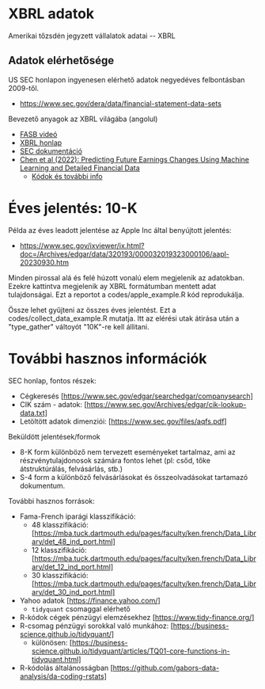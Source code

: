 # XBRL adatok

Amerikai tőzsdén jegyzett vállalatok adatai -- XBRL

## Adatok elérhetősége

US SEC honlapon ingyenesen elérhető adatok negyedéves felbontásban 2009-től.

- https://www.sec.gov/dera/data/financial-statement-data-sets

Bevezető anyagok az XBRL világába (angolul)

- [FASB videó](https://www.fasb.org/academics#section-5)
- [XBRL honlap](https://xbrl.us/home/use/filings-database/)
- [SEC dokumentáció](https://www.sec.gov/files/aqfs.pdf)
- [Chen et al (2022): Predicting Future Earnings Changes Using Machine Learning and Detailed Financial Data](https://onlinelibrary.wiley.com/doi/full/10.1111/1475-679X.12429)
  - [Kódok és további info](https://www.chicagobooth.edu/research/chookaszian/journal-of-accounting-research/online-supplements-and-datasheets/volume-60)


# Éves jelentés: 10-K

Példa az éves leadott jelentése az Apple Inc által benyújtott jelentés:

  - https://www.sec.gov/ixviewer/ix.html?doc=/Archives/edgar/data/320193/000032019323000106/aapl-20230930.htm

Minden pirossal alá és felé húzott vonalú elem megjelenik az adatokban. Ezekre kattintva megjelenik ay XBRL formátumban mentett adat tulajdonságai.
Ezt a reportot a codes/apple_example.R kód reprodukálja.


Össze lehet gyűjteni az összes éves jelentést. Ezt a codes/collect_data_example.R mutatja. Itt az elérési utak átirása után a "type_gather" váltoyót "10K"-re kell állitani.

# További hasznos információk

SEC honlap, fontos részek:

  - Cégkeresés [https://www.sec.gov/edgar/searchedgar/companysearch]
  - CIK szám - adatok: [https://www.sec.gov/Archives/edgar/cik-lookup-data.txt]
  - Letöltött adatok dimenziói: [https://www.sec.gov/files/aqfs.pdf]

Beküldött jelentések/formok

  - 8-K form különböző nem tervezett eseményeket tartalmaz, ami az részvénytulajdonosok számára fontos lehet (pl: csőd, tőke átstruktúrálás, felvásárlás, stb.)
  - S-4 form a különböző felvásárlásokat és összeolvadásokat tartamazó dokumentum.

További hasznos források:

  - Fama-French iparági klasszifikáció: 
      - 48 klasszifikáció: [https://mba.tuck.dartmouth.edu/pages/faculty/ken.french/Data_Library/det_48_ind_port.html]
      - 12 klasszifikáció: [https://mba.tuck.dartmouth.edu/pages/faculty/ken.french/Data_Library/det_12_ind_port.html]
      - 30 klasszifikáció: [https://mba.tuck.dartmouth.edu/pages/faculty/ken.french/Data_Library/det_30_ind_port.html]
  - Yahoo adatok [https://finance.yahoo.com/]
    - `tidyquant` csomaggal elérhető    
  - R-kódok cégek pénzügyi elemzésekhez [https://www.tidy-finance.org/]
  - R-csomag pénzügyi sorokkal való munkához: [https://business-science.github.io/tidyquant/]
    - különösen: [https://business-science.github.io/tidyquant/articles/TQ01-core-functions-in-tidyquant.html]
  - R-kódolás általánosságban [https://github.com/gabors-data-analysis/da-coding-rstats]
